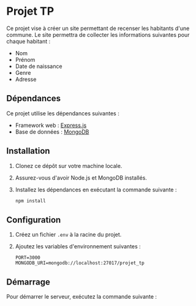 # Projet TP

Ce projet vise à créer un site permettant de recenser les habitants d'une commune. Le site permettra de collecter les informations suivantes pour chaque habitant :

- Nom
- Prénom
- Date de naissance
- Genre
- Adresse

## Dépendances

Ce projet utilise les dépendances suivantes :

- Framework web : [Express.js](https://expressjs.com/)
- Base de données : [MongoDB](https://www.mongodb.com/)

## Installation

1. Clonez ce dépôt sur votre machine locale.
2. Assurez-vous d'avoir Node.js et MongoDB installés.
3. Installez les dépendances en exécutant la commande suivante :

    ```bash
    npm install
    ```

## Configuration

1. Créez un fichier `.env` à la racine du projet.
2. Ajoutez les variables d'environnement suivantes :

    ```plaintext
    PORT=3000
    MONGODB_URI=mongodb://localhost:27017/projet_tp
    ```

## Démarrage

Pour démarrer le serveur, exécutez la commande suivante :
